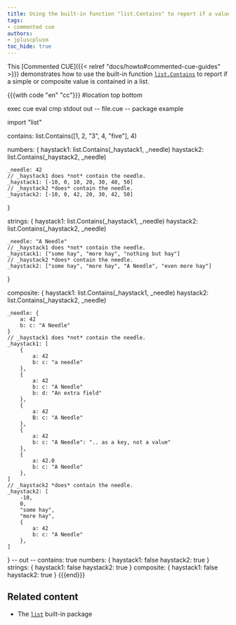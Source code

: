 ```yaml
---
title: Using the built-in function "list.Contains" to report if a value is contained in a list
tags:
- commented cue
authors:
- jpluscplusm
toc_hide: true
---
```


This [Commented CUE]({{< relref "docs/howto#commented-cue-guides" >}})
demonstrates how to use the built-in function
[`list.Contains`](https://pkg.go.dev/cuelang.org/go/pkg/list#Contains)
to report if a simple or composite value is contained in a list.

{{{with code "en" "cc"}}}
#location top bottom

exec cue eval
cmp stdout out
-- file.cue --
package example

import "list"

contains: list.Contains([1, 2, "3", 4, "five"], 4)

numbers: {
	haystack1: list.Contains(_haystack1, _needle)
	haystack2: list.Contains(_haystack2, _needle)

	_needle: 42
	// _haystack1 does *not* contain the needle.
	_haystack1: [-10, 0, 10, 20, 30, 40, 50]
	// _haystack2 *does* contain the needle.
	_haystack2: [-10, 0, 42, 20, 30, 42, 50]
}

strings: {
	haystack1: list.Contains(_haystack1, _needle)
	haystack2: list.Contains(_haystack2, _needle)

	_needle: "A Needle"
	// _haystack1 does *not* contain the needle.
	_haystack1: ["some hay", "more hay", "nothing but hay"]
	// _haystack2 *does* contain the needle.
	_haystack2: ["some hay", "more hay", "A Needle", "even more hay"]
}

composite: {
	haystack1: list.Contains(_haystack1, _needle)
	haystack2: list.Contains(_haystack2, _needle)

	_needle: {
		a: 42
		b: c: "A Needle"
	}
	// _haystack1 does *not* contain the needle.
	_haystack1: [
		{
			a: 42
			b: c: "a needle"
		},
		{
			a: 42
			b: c: "A Needle"
			b: d: "An extra field"
		},
		{
			a: 42
			B: c: "A Needle"
		},
		{
			a: 42
			b: c: "A Needle": ".. as a key, not a value"
		},
		{
			a: 42.0
			b: c: "A Needle"
		},
	]
	// _haystack2 *does* contain the needle.
	_haystack2: [
		-10,
		0,
		"some hay",
		"more hay",
		{
			a: 42
			b: c: "A Needle"
		},
	]
}
-- out --
contains: true
numbers: {
    haystack1: false
    haystack2: true
}
strings: {
    haystack1: false
    haystack2: true
}
composite: {
    haystack1: false
    haystack2: true
}
{{{end}}}

## Related content

- The [`list`](https://pkg.go.dev/cuelang.org/go/pkg/list) built-in package
